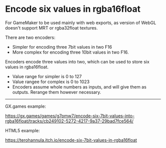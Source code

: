 # Encode six values in rgba16float
 For GameMaker to be used mainly with web exports, as version of WebGL doesn't support MRT or rgba32float textures.
 
 There are two encoders:
 * Simpler for encoding three 7bit values in two F16
 * More complex for encoding three 10bit values in two F16.

 Encoders encode three values into two, which can be used to store six values in rgba16float.
 * Value range for simpler is 0 to 127
 * Value rangee for complex is 0 to 1023
 * Encoders assume whole numbers as inputs, and will give them as outputs. Rerange them however necessary. 

 - - -
 GX.games example:
 
 https://gx.games/games/g7pmw7/encode-six-7bit-values-into-rgba16float/tracks/cb249102-5272-4217-9a37-29bad7fce564/


 HTML5 example:
 
 https://terohannula.itch.io/encode-six-7bit-values-in-rgba16float
